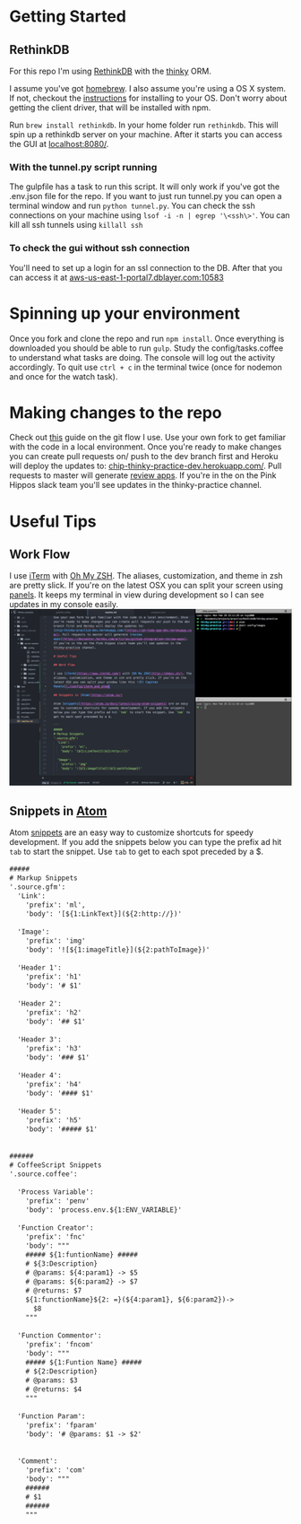 # Getting Started

## RethinkDB

For this repo I'm using [RethinkDB](https://www.rethinkdb.com/) with the [thinky](https://thinky.io/) ORM.

I assume you've got [homebrew](http://brew.sh/). I also assume you're using a OS X system. If not, checkout the [instructions](https://www.rethinkdb.com/docs/install/) for installing to your OS. Don't worry about getting the client driver, that will be installed with npm.

Run `brew install rethinkdb`. In your home folder run `rethinkdb`. This will spin up a rethinkdb server on your machine. After it starts you can access the GUI at [localhost:8080/](http://localhost:8080/).

### With the tunnel.py script running

The gulpfile has a task to run this script. It will only work if you've got the .env.json file for the repo. If you want to just run tunnel.py you can open a terminal window and run `python tunnel.py`. You can check the ssh connections on your machine using `lsof -i -n | egrep '\<ssh\>'`. You can kill all ssh tunnels using `killall ssh`

### To check the gui without ssh connection

You'll need to set up a login for an ssl connection to the DB. After that you can access it at [aws-us-east-1-portal7.dblayer.com:10583](https://aws-us-east-1-portal7.dblayer.com:10583/)

# Spinning up your environment

Once you fork and clone the repo and run `npm install`. Once everything is downloaded you should be able to run `gulp`. Study the config/tasks.coffee to understand what tasks are doing. The console will log out the activity accordingly. To quit use `ctrl + c` in the terminal twice (once for nodemon and once for the watch task).

# Making changes to the repo

Check out [this](https://guides.github.com/introduction/flow/index.html) guide on the git flow I use. Use your own fork to get familiar with the code in a local environment. Once you're ready to make changes you can create pull requests on/ push to the dev branch first and Heroku will deploy the updates to: [chip-thinky-practice-dev.herokuapp.com/](https://ph-todo-app-dev.herokuapp.com/). Pull requests to master will generate [review apps](https://devcenter.heroku.com/articles/github-integration-review-apps). If you're in the on the Pink Hippos slack team you'll see updates in the thinky-practice channel.

# Useful Tips

## Work Flow

I use [iTerm](https://www.iterm2.com/) with [Oh My ZSH](http://ohmyz.sh/). The aliases, customization, and theme in zsh are pretty slick. If you're on the latest OSX you can split your screen using [panels](http://osxdaily.com/2015/10/01/use-split-view-mac-os-x/). It keeps my terminal in view during development so I can see updates in my console easily.  ![El Capitan Panels](/config/images/iterm_and_atom.png)

## Snippets in [Atom](https://atom.io/)

Atom [snippets](https://atom.io/docs/latest/using-atom-snippets) are an easy way to customize shortcuts for speedy development. If you add the snippets below you can type the prefix ad hit `tab` to start the snippet. Use `tab` to get to each spot preceded by a $.

```
#####
# Markup Snippets
'.source.gfm':
  'Link':
    'prefix': 'ml',
    'body': '[${1:LinkText}](${2:http://})'

  'Image':
    'prefix': 'img'
    'body': '![${1:imageTitle}](${2:pathToImage})'

  'Header 1':
    'prefix': 'h1'
    'body': '# $1'

  'Header 2':
    'prefix': 'h2'
    'body': '## $1'

  'Header 3':
    'prefix': 'h3'
    'body': '### $1'

  'Header 4':
    'prefix': 'h4'
    'body': '#### $1'

  'Header 5':
    'prefix': 'h5'
    'body': '##### $1'


######
# CoffeeScript Snippets
'.source.coffee':

  'Process Variable':
    'prefix': 'penv'
    'body': 'process.env.${1:ENV_VARIABLE}'

  'Function Creator':
    'prefix': 'fnc'
    'body': """
    ##### ${1:funtionName} #####
    # ${3:Description}
    # @params: ${4:param1} -> $5
    # @params: ${6:param2} -> $7
    # @returns: $7
    ${1:functionName}${2: =}(${4:param1}, ${6:param2})->
      $8
    """

  'Function Commentor':
    'prefix': 'fncom'
    'body': """
    ##### ${1:Funtion Name} #####
    # ${2:Description}
    # @params: $3
    # @returns: $4
    """

  'Function Param':
    'prefix': 'fparam'
    'body': '# @params: $1 -> $2'


  'Comment':
    'prefix': 'com'
    'body': """
    ######
    # $1
    ######
    """
```
